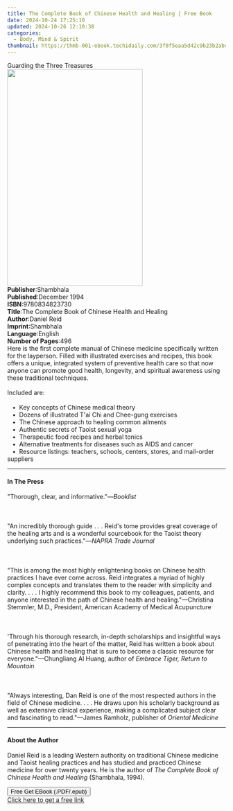 ```yaml
---
title: The Complete Book of Chinese Health and Healing | Free Book
date: 2024-10-24 17:25:10
updated: 2024-10-26 12:10:38
categories:
  - Body, Mind & Spirit
thumbnail: https://thmb-001-ebook.techidaily.com/3f0f5eaa5d42c9b23b2abd1ab45601c51a903406c15ff5cc37eab9b22be2bbfd.jpg
---
```

<main id="book-container">
  <div class="flex flex-col">
    <div class="book-brief flex-1 py-6 px-4 sm:p-6 md:py-10 md:px-8">
      <!-- brief-->
      <div class="book-brief-main">Guarding the Three Treasures</div>
    </div>
    <div
      class="book-meta-info flex-1 grid gap-4 col-start-1 col-end-3 row-start-1 sm:mb-6 sm:grid-cols-4 lg:gap-6 lg:col-start-2 lg:row-end-6 lg:row-span-6 lg:mb-0"
    >
      <div
        class="book-meta-info-left place-content-center mt-4 p-4 text-sm leading-6 col-start-2 col-span-2 dark:text-slate-400"
      >
        <img
          class="w-full h-500 object-cover rounded-lg sm:h-255 sm:col-span-2 lg:col-span-full"
          src="https://img-001-ebook.techidaily.com/009d4930ed4e68688502dbd52c364b2b73ddd72a318ce23f094e835f9e1886a8.jpg"
          alt=""
          width="312"
          height="500"
        />
      </div>
      <div
        class="book-meta-info-right mt-2 col-start-1 row-start-2 col-span-3 self-center"
      >
        <!-- meta data  -->
        <div class="flex flex-col px-4 md:px-8">
          <div class="flex-1">
            <strong>Publisher</strong>:<span class="px-2">Shambhala</span>
          </div>
          <div class="flex-1">
            <strong>Published</strong>:<span class="px-2">December 1994</span>
          </div>
          <div class="flex-1">
            <strong>ISBN</strong>:<span class="px-2">9780834823730</span>
          </div>
          <div class="flex-1">
            <strong>Title</strong>:<span class="px-2"
              >The Complete Book of Chinese Health and Healing</span
            >
          </div>
          <div class="flex-1">
            <strong>Author</strong>:<span class="px-2">Daniel Reid</span>
          </div>
          <div class="flex-1">
            <strong>Imprint</strong>:<span class="px-2">Shambhala</span>
          </div>
          <div class="flex-1">
            <strong>Language</strong>:<span class="px-2">English</span>
          </div>
          <div class="flex-1">
            <strong>Number of Pages</strong>:<span class="px-2">496</span>
          </div>
        </div>
      </div>
    </div>
    <div class="book-description flex-1 py-6 px-4 sm:p-6 md:py-10 md:px-8">
      <div class="book-description-main">
        <div accordion-content="" id="description">
          Here is the first complete manual of Chinese medicine specifically
          written for the layperson. Filled with illustrated exercises and
          recipes, this book offers a unique, integrated system of preventive
          health care so that now anyone can promote good health, longevity, and
          spiritual awareness using these traditional techniques.<br /><br />Included
          are:<br /><br />&nbsp;&nbsp;&nbsp;•&nbsp; Key concepts of Chinese
          medical theory<br />&nbsp;&nbsp;&nbsp;•&nbsp; Dozens of illustrated
          T'ai Chi and Chee-gung exercises<br />&nbsp;&nbsp;&nbsp;•&nbsp; The
          Chinese approach to healing common ailments<br />&nbsp;&nbsp;&nbsp;•&nbsp;
          Authentic secrets of Taoist sexual yoga<br />&nbsp;&nbsp;&nbsp;•&nbsp;
          Therapeutic food recipes and herbal tonics<br />&nbsp;&nbsp;&nbsp;•&nbsp;
          Alternative treatments for diseases such as AIDS and cancer<br />&nbsp;&nbsp;&nbsp;•&nbsp;
          Resource listings: teachers, schools, centers, stores, and mail-order
          suppliers
        </div>
      </div>
    </div>
    <div class="book-excerpts flex-1 py-6 px-4 sm:p-6 md:py-10 md:px-8">
      <!-- excerpts-->
      <div class="book-excerpts-main">
        <hr />
        <h4 class="placeholder placeholder-heading">
          <span>In The Press</span>
        </h4>
        <p>
          "Thorough, clear, and informative."—<i>Booklist</i> <br /><br />
          <br /><br />"An incredibly thorough guide . . . Reid's tome provides
          great coverage of the healing arts and is a wonderful sourcebook for
          the Taoist theory underlying such practices."—<i
            >NAPRA Trade Journal</i
          >
          <br /><br />
          <br /><br />"This is among the most highly enlightening books on
          Chinese health practices I have ever come across. Reid integrates a
          myriad of highly complex concepts and translates them to the reader
          with simplicity and clarity. . . . I highly recommend this book to my
          colleagues, patients, and anyone interested in the path of Chinese
          health and healing."—Christina Stemmler, M.D., President, American
          Academy of Medical Acupuncture <br /><br />
          <br /><br />'Through his thorough research, in-depth scholarships and
          insightful ways of penetrating into the heart of the matter, Reid has
          written a book about Chinese health and healing that is sure to become
          a classic resource for everyone."—Chungliang Al Huang, author of
          <i>Embrace Tiger, Return to Mountain </i> <br /><br />
          <br /><br />"Always interesting, Dan Reid is one of the most respected
          authors in the field of Chinese medicine. . . . He draws upon his
          scholarly background as well as extensive clinical experience, making
          a complicated subject clear and fascinating to read."—James Ramholz,
          publisher of <i>Oriental Medicine </i>
        </p>
      </div>
    </div>
    <div class="book-about-author flex-1 py-6 px-4 sm:p-6 md:py-10 md:px-8">
      <!-- about author-->
      <div class="book-main-author-main">
        <hr />
        <h4 class="placeholder placeholder-heading">
          <span>About the Author</span>
        </h4>
        <p>
          Daniel Reid is a leading Western authority on traditional Chinese
          medicine and Taoist healing practices and has studied and practiced
          Chinese medicine for over twenty years. He is the author
          of&nbsp;<i>The</i>&nbsp;<i
            >Complete Book of Chinese Health and Healing&nbsp;</i
          >(Shambhala, 1994).
        </p>
      </div>
    </div>
    <div class="book-free-get flex-1 py-6 px-4 sm:p-6 md:py-10 md:px-8">
      <button
        id="btn-free-get"
        class="bg-blue-500 hover:bg-blue-700 text-white font-bold py-2 px-4 rounded"
      >
        Free Get EBook (.PDF/.epub)
      </button>
      <div id="countdown-display" class="px-2 text-lg mt-2"></div>
      <a
        id="free-link"
        class="hidden bg-blue-500 hover:bg-blue-700 text-white font-bold py-2 px-4 rounded"
        href="https://www.ebooks.com/en-us/book/95544074/the-complete-book-of-chinese-health-and-healing/daniel-reid/"
        target="_blank"
        >Click here to get a free link</a
      >
    </div>
    <script>
      let countdownTime = 0;
      let countdownInterval = null;
      document
        .getElementById('btn-free-get')
        .addEventListener('click', startCountdown);
      function startCountdown() {
        countdownTime = new Date().getTime() + 60000 * 3;
        countdownInterval = setInterval(updateCountdown, 1000);
        document.getElementById('btn-free-get').disabled = true;
        document
          .getElementById('btn-free-get')
          .classList.add('bg-gray-500', 'cursor-not-allowed');
      }
      function updateCountdown() {
        let currentTime = new Date().getTime();
        let timeLeft = countdownTime - currentTime;
        let secondsLeft = Math.floor(timeLeft / 1000);
        document.getElementById('countdown-display').innerHTML =
          `Remaining time: ${secondsLeft} seconds.`;
        if (secondsLeft <= 0) {
          clearInterval(countdownInterval);
          document.getElementById('btn-free-get').classList.add('hidden');
          document.getElementById('free-link').classList.remove('hidden');
          document.getElementById('countdown-display').innerHTML = '';
        }
      }
    </script>
  </div>
</main>
